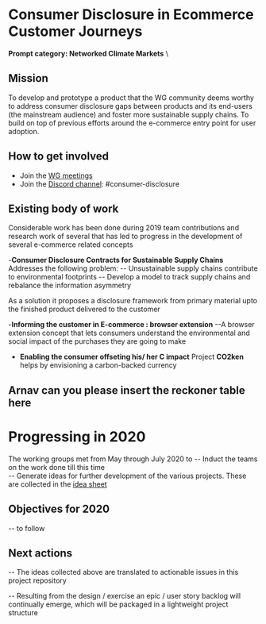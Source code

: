 # Consumer Disclosure in Ecommerce Customer Journeys

**Prompt category: Networked Climate Markets** \

## Mission 
To develop and prototype a product that the WG community deems worthy to address consumer disclosure gaps between products and its end-users (the mainstream audience) and foster more sustainable supply chains. To build on top of previous efforts around the e-commerce entry point for user adoption.

## How to get involved
- Join the [WG meetings](https://collabathon-docs.openclimate.earth/hacks/2020-working-groups/consumer-disclosure-working-group/meetings-2020) 
- Join the [Discord channel](https://discordapp.com/invite/jpD4Vc7): #consumer-disclosure 

## Existing body of work

Considerable work has been done during 2019 team contributions and research work of several that has led to progress in the development of several e-commerce related concepts

-**Consumer Disclosure Contracts for Sustainable Supply Chains**
Addresses the following problem:
-- Unsustainable supply chains contribute to environmental footprints
-- Develop a model to track supply chains and rebalance the information asymmetry 

As a solution it proposes a disclosure framework from primary material upto the finished product delivered to the customer 

-**Informing the customer in E-commerce : browser extension** 
--A browser extension concept that lets consumers understand the environmental and social impact of the purchases they are going to make

- **Enabling the consumer offseting his/ her C impact**
Project **CO2ken** helps by envisioning a carbon-backed currency

## Arnav can you please insert the reckoner table here


# Progressing in 2020  

The working groups met from May through July 2020 to 
-- Induct the teams on the work done till this time  
-- Generate ideas for further development of the various projects.  These are collected in the [idea sheet](https://docs.google.com/spreadsheets/d/1aOJ76HEbkgeFsF7z_4wJlfufQRievMcwAIvPl_aCwRM/edit?usp=sharing) 

## Objectives for 2020
-- to follow

## Next actions 
-- The ideas collected above are translated to actionable issues in this project repository

-- Resulting from the design / exercise an epic / user story backlog will continually emerge, which will be packaged in a lightweight project structure


